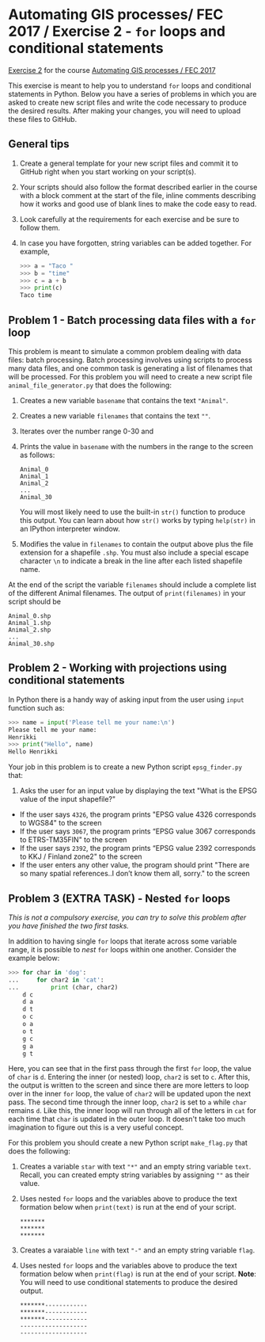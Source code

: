# Automating GIS processes/ FEC 2017 / Exercise 2 - `for` loops and conditional statements

[Exercise 2](https://automating-gis-processes.github.io/FEC/Day2-Exercise2.html) for the course [Automating GIS processes / FEC 2017](https://automating-gis-processes.github.io/FEC/index.html)

This exercise is meant to help you to understand `for` loops and conditional statements in Python.
Below you have a series of problems in which you are asked to create new script files and write the code necessary to produce the desired results.
After making your changes, you will need to upload these files to GitHub.


## General tips
1. Create a general template for your new script files and commit it to GitHub right when you start working on your script(s).
2. Your scripts should also follow the format described earlier in the course with a block comment at the start of the file, inline comments describing how it works and good use of blank lines to make the code easy to read.
3. Look carefully at the requirements for each exercise and be sure to follow them.
4. In case you have forgotten, string variables can be added together. For example,

    ```python
    >>> a = "Taco "
    >>> b = "time"
    >>> c = a + b
    >>> print(c)
    Taco time
    ```

## Problem 1 - Batch processing data files with a `for` loop
This problem is meant to simulate a common problem dealing with data files: batch processing.
Batch processing involves using scripts to process many data files, and one common task is generating a list of filenames that will be processed.
For this problem you will need to create a new script file `animal_file_generator.py` that does the following:

1. Creates a new variable `basename` that contains the text `"Animal"`.
2. Creates a new variable `filenames` that contains the text `""`.
3. Iterates over the number range 0-30 and
  1. Prints the value in `basename` with the numbers in the range to the screen as follows:

      ```
      Animal_0
      Animal_1
      Animal_2
      ...
      Animal_30
      ```
      You will most likely need to use the built-in `str()` function to produce this output. You can learn about how `str()` works by typing `help(str)` in an IPython interpreter window.
  2. Modifies the value in `filenames` to contain the output above plus the file extension for a shapefile `.shp`.
  You must also include a special escape character `\n` to indicate a break in the line after each listed shapefile name.

At the end of the script the variable `filenames` should include a complete list of the different Animal filenames.
The output of `print(filenames)` in your script should be

```
Animal_0.shp
Animal_1.shp
Animal_2.shp
...
Animal_30.shp
```


## Problem 2 - Working with projections using conditional statements

In Python there is a handy way of asking input from the user using `input` function such as:

   ```python
   >>> name = input('Please tell me your name:\n')
   Please tell me your name:
   Henrikki
   >>> print("Hello", name)
   Hello Henrikki
   ```

Your job in this problem is to create a new Python script `epsg_finder.py` that:

1. Asks the user for an input value by displaying the text "What is the EPSG value of the input shapefile?"
  - If the user says `4326`, the program prints "EPSG value 4326 corresponds to WGS84" to the screen
  - If the user says `3067`, the program prints “EPSG value 3067 corresponds to ETRS-TM35FIN" to the screen
  - If the user says `2392`, the program prints “EPSG value 2392 corresponds to KKJ / Finland zone2" to the screen
  - If the user enters any other value, the program should print "There are so many spatial references..I don’t know them all, sorry." to the screen


## Problem 3 (EXTRA TASK) - Nested `for` loops

*This is not a compulsory exercise, you can try to solve this problem after you have finished the two first tasks.*

In addition to having single `for` loops that iterate across some variable range, it is possible to *nest* `for` loops within one another.
Consider the example below:

```python
>>> for char in 'dog':
...     for char2 in 'cat':
...         print (char, char2)
    d c
    d a
    d t
    o c
    o a
    o t
    g c
    g a
    g t
```
Here, you can see that in the first pass through the first `for` loop, the value of `char` is `d`.
Entering the inner (or nested) loop, `char2` is set to `c`.
After this, the output is written to the screen and since there are more letters to loop over in the inner `for` loop, the value of `char2` will be updated upon the next pass.
The second time through the inner loop, `char2` is set to `a` while `char` remains `d`.
Like this, the inner loop will run through all of the letters in `cat` for each time that `char` is updated in the outer loop.
It doesn't take too much imagination to figure out this is a very useful concept.

For this problem you should create a new Python script `make_flag.py` that does the following:

1. Creates a variable `star` with text `"*"` and an empty string variable `text`. Recall, you can created empty string variables by assigning `""` as their value.
2. Uses nested `for` loops and the variables above to produce the text formation below when `print(text)` is run at the end of your script.

    ```
    *******
    *******
    *******
    ```
3. Creates a varaiable `line` with text `"-"` and an empty string variable `flag`.
4. Uses nested `for` loops and the variables above to produce the text formation below when `print(flag)` is run at the end of your script. **Note**: You will need to use conditional statements to produce the desired output.

    ```
    *******------------
    *******------------
    *******------------
    -------------------
    -------------------
    ```




